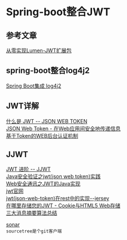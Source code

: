 # Spring-boot整合JWT
## 参考文章
[从零实现Lumen-JWT扩展包](https://zhuanlan.zhihu.com/p/22531819?refer=lsxiao)<br/>

## spring-boot整合log4j2
[Spring Boot集成 log4j2](http://blog.csdn.net/laozhou243/article/details/52454800)<br/>

## JWT详解
[什么是 JWT -- JSON WEB TOKEN](http://www.jianshu.com/p/576dbf44b2ae)<br/>
[JSON Web Token - 在Web应用间安全地传递信息](http://blog.leapoahead.com/2015/09/06/understanding-jwt/)<br/>
[基于Token的WEB后台认证机制](http://www.cnblogs.com/xiekeli/p/5607107.html)<br/>

## JJWT
[JWT 进阶 -- JJWT](http://blog.csdn.net/change_on/article/details/76279441)<br/>
[Java安全验证之jwt(json web token)实践](http://blog.csdn.net/u012017645/article/details/53585872)<br/>
[Web安全通讯之JWT的Java实现](http://blog.csdn.net/wangcantian/article/details/74330458)<br/>
[jwt官网](https://jwt.io/)<br/>
[jwt(json-web-token)在rest中的实现--jersey](http://blog.csdn.net/li563868273/article/details/50277359)<br/>
[在哪里存储您的JWT - Cookie与HTML5 Web存储](https://stormpath.com/blog/where-to-store-your-jwts-cookies-vs-html5-web-storage)<br/>
[三大消息摘要算法总结](http://www.cnblogs.com/java-zhao/p/5085386.html)<br/>

[sonar](http://www.uml.org.cn/jchgj/201307251.asp)<br/>
`sourcetree是个git客户端`
 
